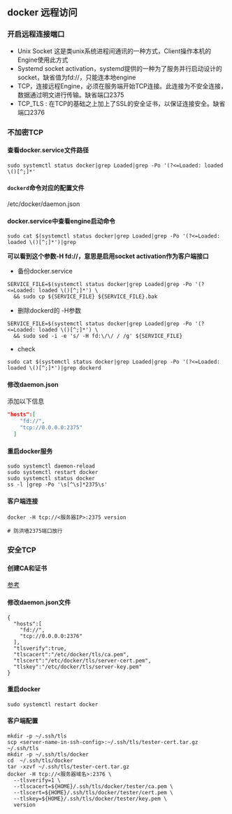 ## docker 远程访问

### 开启远程连接端口

- Unix Socket 这是类unix系统进程间通讯的一种方式，Client操作本机的Engine使用此方式
- Systemd socket activation，systemd提供的一种为了服务并行启动设计的socket，缺省值为fd://，只能连本地engine
- TCP，连接远程Engine，必须在服务端开始TCP连接。此连接为不安全连接，数据通过明文进行传输。缺省端口2375
- TCP_TLS : 在TCP的基础之上加上了SSL的安全证书，以保证连接安全。缺省端口2376



### 不加密TCP

#### 查看docker.service文件路径

```shell
sudo systemctl status docker|grep Loaded|grep -Po '(?<=Loaded: loaded \()[^;]*'
```

#### `dockerd`命令对应的配置文件

/etc/docker/daemon.json

#### docker.service中查看engine启动命令

```shell
sudo cat $(systemctl status docker|grep Loaded|grep -Po '(?<=Loaded: loaded \()[^;]*')|grep
```

**可以看到这个参数-H fd://，意思是启用socket activation作为客户端接口**

- 备份docker.service

```shell
SERVICE_FILE=$(systemctl status docker|grep Loaded|grep -Po '(?<=Loaded: loaded \()[^;]*') \
  && sudo cp ${SERVICE_FILE} ${SERVICE_FILE}.bak
```

- 删除dockerd的 -H参数

```shell
SERVICE_FILE=$(systemctl status docker|grep Loaded|grep -Po '(?<=Loaded: loaded \()[^;]*') \
  && sudo sed -i -e 's/ -H fd:\/\/ / /g' ${SERVICE_FILE}
```

- check

```shell
sudo cat $(systemctl status docker|grep Loaded|grep -Po '(?<=Loaded: loaded \()[^;]*')|grep dockerd
```



#### 修改daemon.json

添加以下信息

```json
"hosts":[
    "fd://",
    "tcp://0.0.0.0:2375"
  ]
```



#### 重启docker服务

```shell
sudo systemctl daemon-reload
sudo systemctl restart docker
sudo systemctl status docker
ss -l |grep -Po '\s[^\s]*2375\s'
```



#### 客户端连接

```shell
docker -H tcp://<服务器IP>:2375 version

# 防洪墙2375端口放行
```



### 安全TCP

#### 创建CA和证书

[参考](https://docs.docker.com/engine/security/protect-access/)

#### 修改daemon.json文件

```shell
{
  "hosts":[
    "fd://",
    "tcp://0.0.0.0:2376"
  ],
  "tlsverify":true,
  "tlscacert":"/etc/docker/tls/ca.pem",
  "tlscert":"/etc/docker/tls/server-cert.pem",
  "tlskey":"/etc/docker/tls/server-key.pem"
}
```

#### 重启docker

```shell
sudo systemctl restart docker
```

#### 客户端配置

```shell
mkdir -p ~/.ssh/tls
scp <server-name-in-ssh-config>:~/.ssh/tls/tester-cert.tar.gz ~/.ssh/tls
mkdir -p ~/.ssh/tls/docker
cd  ~/.ssh/tls/docker
tar -xzvf ~/.ssh/tls/tester-cert.tar.gz
docker -H tcp://<服务器域名>:2376 \
  --tlsverify=1 \
  --tlscacert=${HOME}/.ssh/tls/docker/tester/ca.pem \
  --tlscert=${HOME}/.ssh/tls/docker/tester/cert.pem \
  --tlskey=${HOME}/.ssh/tls/docker/tester/key.pem \
  version
```

